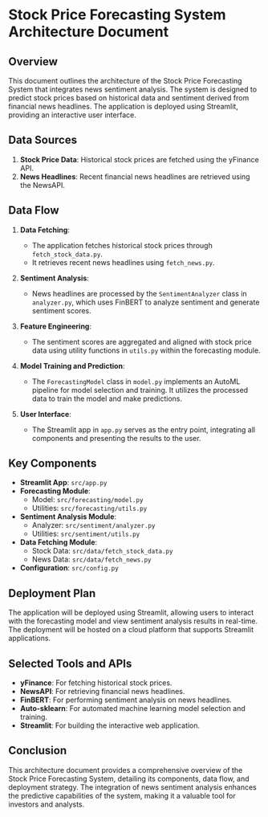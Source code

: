 # Stock Price Forecasting System Architecture Document

## Overview
This document outlines the architecture of the Stock Price Forecasting System that integrates news sentiment analysis. The system is designed to predict stock prices based on historical data and sentiment derived from financial news headlines. The application is deployed using Streamlit, providing an interactive user interface.

## Data Sources
1. **Stock Price Data**: Historical stock prices are fetched using the yFinance API.
2. **News Headlines**: Recent financial news headlines are retrieved using the NewsAPI.

## Data Flow
1. **Data Fetching**:
   - The application fetches historical stock prices through `fetch_stock_data.py`.
   - It retrieves recent news headlines using `fetch_news.py`.

2. **Sentiment Analysis**:
   - News headlines are processed by the `SentimentAnalyzer` class in `analyzer.py`, which uses FinBERT to analyze sentiment and generate sentiment scores.

3. **Feature Engineering**:
   - The sentiment scores are aggregated and aligned with stock price data using utility functions in `utils.py` within the forecasting module.

4. **Model Training and Prediction**:
   - The `ForecastingModel` class in `model.py` implements an AutoML pipeline for model selection and training. It utilizes the processed data to train the model and make predictions.

5. **User Interface**:
   - The Streamlit app in `app.py` serves as the entry point, integrating all components and presenting the results to the user.

## Key Components
- **Streamlit App**: `src/app.py`
- **Forecasting Module**: 
  - Model: `src/forecasting/model.py`
  - Utilities: `src/forecasting/utils.py`
- **Sentiment Analysis Module**: 
  - Analyzer: `src/sentiment/analyzer.py`
  - Utilities: `src/sentiment/utils.py`
- **Data Fetching Module**: 
  - Stock Data: `src/data/fetch_stock_data.py`
  - News Data: `src/data/fetch_news.py`
- **Configuration**: `src/config.py`

## Deployment Plan
The application will be deployed using Streamlit, allowing users to interact with the forecasting model and view sentiment analysis results in real-time. The deployment will be hosted on a cloud platform that supports Streamlit applications.

## Selected Tools and APIs
- **yFinance**: For fetching historical stock prices.
- **NewsAPI**: For retrieving financial news headlines.
- **FinBERT**: For performing sentiment analysis on news headlines.
- **Auto-sklearn**: For automated machine learning model selection and training.
- **Streamlit**: For building the interactive web application.

## Conclusion
This architecture document provides a comprehensive overview of the Stock Price Forecasting System, detailing its components, data flow, and deployment strategy. The integration of news sentiment analysis enhances the predictive capabilities of the system, making it a valuable tool for investors and analysts.